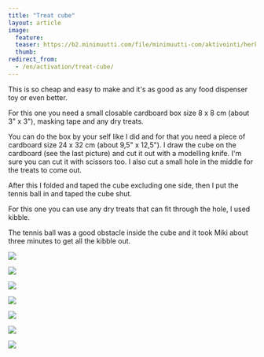 ```yaml
---
title: "Treat cube"
layout: article
image:
  feature:
  teaser: https://b2.minimuutti.com/file/minimuutti-com/aktivointi/herkkukuutio/DSC37126-245px.jpg
  thumb:
redirect_from:
  - /en/activation/treat-cube/
---
```


This is so cheap and easy to make and it's as good as any food dispenser toy or even better.

For this one you need a small closable cardboard box size 8 x 8 cm (about 3" x 3"), masking tape and any dry treats.

You can do the box by your self like I did and for that you need a piece of cardboard size 24 x 32 cm (about 9,5" x 12,5"). I draw the cube on the cardboard (see the last picture) and cut it out with a modelling knife. I'm sure you can cut it with scissors too. I also cut a small hole in the middle for the treats to come out.

After this I folded and taped the cube excluding one side, then I put the tennis ball in and taped the cube shut.

For this one you can use any dry treats that can fit through the hole, I used kibble.

The tennis ball was a good obstacle inside the cube and it took Miki about three minutes to get all the kibble out.

[![](https://b2.minimuutti.com/file/minimuutti-com/aktivointi/herkkukuutio/DSC37048-800px.jpg)](https://dl.dropboxusercontent.com/sh/ea1wtnz7z734o12/AADdo78Bcuiqe0BzM94_FFDTa/aktivointi/herkkukuutio/DSC37048.jpg)

[![](https://b2.minimuutti.com/file/minimuutti-com/aktivointi/herkkukuutio/DSC37210-800px.jpg)](https://dl.dropboxusercontent.com/sh/ea1wtnz7z734o12/AABMikgeWXFGIzcgnK7jYua-a/aktivointi/herkkukuutio/DSC37210.jpg)

[![](https://b2.minimuutti.com/file/minimuutti-com/aktivointi/herkkukuutio/DSC37226-800px.jpg)](https://dl.dropboxusercontent.com/sh/ea1wtnz7z734o12/AADQ_HP5A4Pup0_sY_dnqnTPa/aktivointi/herkkukuutio/DSC37226.jpg)

[![](https://b2.minimuutti.com/file/minimuutti-com/aktivointi/herkkukuutio/DSC37208-800px.jpg)](https://dl.dropboxusercontent.com/sh/ea1wtnz7z734o12/AADJNcvwDDrxNn0K3LeTBsKLa/aktivointi/herkkukuutio/DSC37208.jpg)

[![](https://b2.minimuutti.com/file/minimuutti-com/aktivointi/herkkukuutio/DSC37186-800px.jpg)](https://dl.dropboxusercontent.com/sh/ea1wtnz7z734o12/AABkZ6GQqeRWj2Og94AtINLia/aktivointi/herkkukuutio/DSC37186.jpg)

[![](https://b2.minimuutti.com/file/minimuutti-com/aktivointi/herkkukuutio/DSC37126-800px.jpg)](https://dl.dropboxusercontent.com/sh/ea1wtnz7z734o12/AAD0anbj69Ht-eFrPv13xcFca/aktivointi/herkkukuutio/DSC37126.jpg)

[![](https://b2.minimuutti.com/file/minimuutti-com/aktivointi/herkkukuutio/DSC37040-800px.jpg)](https://dl.dropboxusercontent.com/sh/ea1wtnz7z734o12/AADx7NdZk2U5WMgYVhUimLwja/aktivointi/herkkukuutio/DSC37040.jpg)
